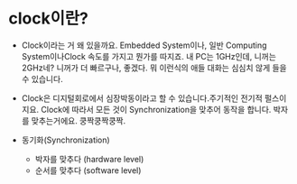# clock이란?
- Clock이라는 거 왜 있을까요. Embedded System이나, 일반 Computing System이나Clock 속도를 가지고 뭔가를 따지죠. 내 PC는 1GHz인데, 니꺼는 2GHz네? 니꺼가 더 빠르구나, 좋겠다. 뭐 이런식의 애들 대화는 심심치 않게 들을 수 있습니다.
- Clock은 디지털회로에서 심장박동이라고 할 수 있습니다.주기적인 전기적 펄스이지요. Clock에 따라서 모든 것이 Synchronization을 맞추어 동작을 합니다. 박자를 맞추는거에요. 쿵짝쿵짝쿵짝.

- 동기화(Synchronization)
    - 박자를 맞추다 (hardware level)
    - 순서를 맞추다 (software level)
    
